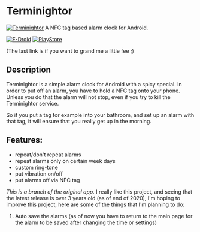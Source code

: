 # Terminightor
[![Terminightor](https://f-droid.org/repo/icons/org.schabi.terminightor.2.png)](https://f-droid.org/repository/browse/?fdid=org.schabi.terminightor)
A NFC tag based alarm clock for Android.

[![F-Droid](./assets/fdroid_badge.png)](https://f-droid.org/packages/org.schabi.terminightor/)
[![PlayStore](./assets/ps_badge.png)](https://play.google.com/store/apps/details?id=org.schabi.terminightor)

(The last link is if you want to grand me a little fee ;)

## Description
Terminightor is a simple alarm clock for Android with a spicy special. In order to put off an alarm, you have to hold a NFC tag onto your phone. Unless you do that the alarm will not stop, even if you try to kill the Terminightor service.

So if you put a tag for example into your bathroom, and set up an alarm with that tag, it will ensure that you really get up in the morning.

## Features:
* repeat/don't repeat alarms
* repeat alarms only on certain week days
* custom ring-tone
* put vibration on/off
* put alarms off via NFC tag

*This is a branch of the original app.*
I really like this project, and seeing that the latest release is over 3 years old (as of end of 2020), I'm hoping to improve this project, here are some of the things that I'm planning to do:
1. Auto save the alarms (as of now you have to return to the main page for the alarm to be saved after changing the time or settings)